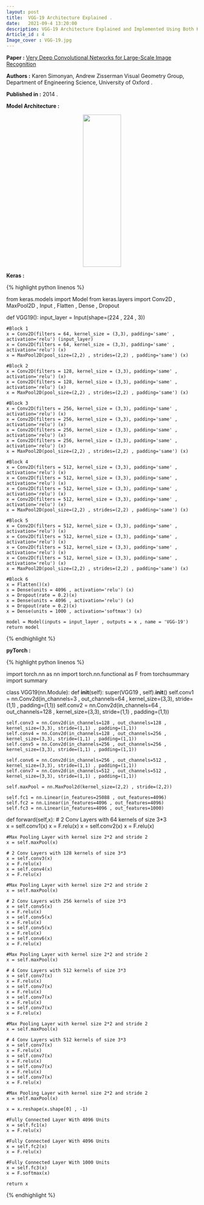 ```yaml
---
layout: post
title:  VGG-19 Architecture Explained .
date:   2021-09-4 13:20:00
description: VGG-19 Architecture Explained and Implemented Using Both Keras and PyTorch.
Article_id : 4
Image_cover : VGG-19.jpg
---
```


**Paper :** [Very Deep Convolutional Networks for Large-Scale Image Recognition](https://arxiv.org/pdf/1409.1556.pdf)

**Authors :** Karen Simonyan, Andrew Zisserman Visual Geometry Group, Department of Engineering Science, University of Oxford . 

**Published in :** 2014 .

**Model Architecture :** 

<div align="center" >
<img src="{{ site.baseurl }}/assets/img/4/VGG19.PNG" width="100" height="400">
</div>

**Keras :**

{% highlight python linenos %}

from keras.models import Model
from keras.layers import Conv2D , MaxPool2D , Input , Flatten , Dense , Dropout  


def VGG19():
    input_layer = Input(shape=(224 , 224 , 3))
    
    #Block 1
    x = Conv2D(filters = 64, kernel_size = (3,3), padding='same' , activation='relu') (input_layer)
    x = Conv2D(filters = 64, kernel_size = (3,3), padding='same' , activation='relu') (x) 
    x = MaxPool2D(pool_size=(2,2) , strides=(2,2) , padding='same') (x)
    
    #Block 2
    x = Conv2D(filters = 128, kernel_size = (3,3), padding='same' , activation='relu') (x)
    x = Conv2D(filters = 128, kernel_size = (3,3), padding='same' , activation='relu') (x) 
    x = MaxPool2D(pool_size=(2,2) , strides=(2,2) , padding='same') (x)
    
    #Block 3
    x = Conv2D(filters = 256, kernel_size = (3,3), padding='same' , activation='relu') (x)
    x = Conv2D(filters = 256, kernel_size = (3,3), padding='same' , activation='relu') (x)
    x = Conv2D(filters = 256, kernel_size = (3,3), padding='same' , activation='relu') (x)
    x = Conv2D(filters = 256, kernel_size = (3,3), padding='same' , activation='relu') (x)
    x = MaxPool2D(pool_size=(2,2) , strides=(2,2) , padding='same') (x)
    
    #Block 4
    x = Conv2D(filters = 512, kernel_size = (3,3), padding='same' , activation='relu') (x)
    x = Conv2D(filters = 512, kernel_size = (3,3), padding='same' , activation='relu') (x)
    x = Conv2D(filters = 512, kernel_size = (3,3), padding='same' , activation='relu') (x)
    x = Conv2D(filters = 512, kernel_size = (3,3), padding='same' , activation='relu') (x)
    x = MaxPool2D(pool_size=(2,2) , strides=(2,2) , padding='same') (x)
    
    #Block 5
    x = Conv2D(filters = 512, kernel_size = (3,3), padding='same' , activation='relu') (x)
    x = Conv2D(filters = 512, kernel_size = (3,3), padding='same' , activation='relu') (x)
    x = Conv2D(filters = 512, kernel_size = (3,3), padding='same' , activation='relu') (x)
    x = Conv2D(filters = 512, kernel_size = (3,3), padding='same' , activation='relu') (x)
    x = MaxPool2D(pool_size=(2,2) , strides=(2,2) , padding='same') (x)
    
    #Block 6
    x = Flatten()(x)
    x = Dense(units = 4096 , activation='relu') (x)
    x = Dropout(rate = 0.2)(x)
    x = Dense(units = 4096 , activation='relu') (x)
    x = Dropout(rate = 0.2)(x)
    x = Dense(units = 1000 , activation='softmax') (x)
    
    model = Model(inputs = input_layer , outputs = x , name = 'VGG-19')
    return model

{% endhighlight %}

**pyTorch :**

{% highlight python linenos %}

import torch.nn as nn
import torch.nn.functional as F
from torchsummary import summary

class VGG19(nn.Module):
  def __init__(self):
    super(VGG19 , self).__init__()
    self.conv1 = nn.Conv2d(in_channels=3 , out_channels=64 , kernel_size=(3,3), stride=(1,1) , padding=(1,1))
    self.conv2 = nn.Conv2d(in_channels=64 , out_channels=128 , kernel_size=(3,3), stride=(1,1) , padding=(1,1))

    self.conv3 = nn.Conv2d(in_channels=128 , out_channels=128 , kernel_size=(3,3), stride=(1,1) , padding=(1,1))
    self.conv4 = nn.Conv2d(in_channels=128 , out_channels=256 , kernel_size=(3,3), stride=(1,1) , padding=(1,1))
    self.conv5 = nn.Conv2d(in_channels=256 , out_channels=256 , kernel_size=(3,3), stride=(1,1) , padding=(1,1))

    self.conv6 = nn.Conv2d(in_channels=256 , out_channels=512 , kernel_size=(3,3), stride=(1,1) , padding=(1,1))
    self.conv7 = nn.Conv2d(in_channels=512 , out_channels=512 , kernel_size=(3,3), stride=(1,1) , padding=(1,1))

    self.maxPool = nn.MaxPool2d(kernel_size=(2,2) , stride=(2,2))

    self.fc1 = nn.Linear(in_features=25088 , out_features=4096)
    self.fc2 = nn.Linear(in_features=4096 , out_features=4096)
    self.fc3 = nn.Linear(in_features=4096 , out_features=1000)

  def forward(self,x):
    # 2 Conv Layers with 64 kernels of size 3*3  
    x = self.conv1(x)
    x = F.relu(x)
    x = self.conv2(x)
    x = F.relu(x)
    
    #Max Pooling Layer with kernel size 2*2 and stride 2
    x = self.maxPool(x)
    
    # 2 Conv Layers with 128 kernels of size 3*3
    x = self.conv3(x)
    x = F.relu(x)
    x = self.conv4(x)
    x = F.relu(x)
    
    #Max Pooling Layer with kernel size 2*2 and stride 2
    x = self.maxPool(x)
    
    # 2 Conv Layers with 256 kernels of size 3*3
    x = self.conv5(x)
    x = F.relu(x)
    x = self.conv5(x)
    x = F.relu(x)
    x = self.conv5(x)
    x = F.relu(x)    
    x = self.conv6(x)
    x = F.relu(x)
    
    #Max Pooling Layer with kernel size 2*2 and stride 2
    x = self.maxPool(x)
    
    # 4 Conv Layers with 512 kernels of size 3*3
    x = self.conv7(x)
    x = F.relu(x)
    x = self.conv7(x)
    x = F.relu(x)
    x = self.conv7(x)
    x = F.relu(x)
    x = self.conv7(x)
    x = F.relu(x)
    
    #Max Pooling Layer with kernel size 2*2 and stride 2
    x = self.maxPool(x)
    
    # 4 Conv Layers with 512 kernels of size 3*3
    x = self.conv7(x)
    x = F.relu(x)
    x = self.conv7(x)
    x = F.relu(x)
    x = self.conv7(x)
    x = F.relu(x)
    x = self.conv7(x)
    x = F.relu(x)
    
    #Max Pooling Layer with kernel size 2*2 and stride 2
    x = self.maxPool(x)

    x = x.reshape(x.shape[0] , -1)

    #Fully Connected Layer With 4096 Units  
    x = self.fc1(x)
    x = F.relu(x)

    #Fully Connected Layer With 4096 Units
    x = self.fc2(x)
    x = F.relu(x)

    #Fully Connected Layer With 1000 Units
    x = self.fc3(x)
    x = F.softmax(x)

    return x

{% endhighlight %}

